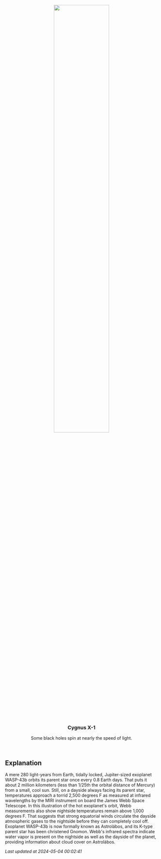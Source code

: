 <p align='center'>
    <img src='https://apod.nasa.gov/apod/image/2405/STScI-WASP43b_temperature.png' width='60%' />
    <h3 align="center">Cygnus X-1</h3>
    <p align="center">Some black holes spin at nearly the speed of light.</p>
</p>
<br/>

Explanation
--
A mere 280 light-years from Earth, tidally locked, Jupiter-sized exoplanet WASP-43b orbits its parent star once every 0.8 Earth days. That puts it about 2 million kilometers (less than 1/25th the orbital distance of Mercury) from a small, cool sun. Still, on a dayside always facing its parent star, temperatures approach a torrid 2,500 degrees F as measured at infrared wavelengths by the MIRI instrument on board the James Webb Space Telescope. In this illustration of the hot exoplanet's orbit, Webb measurements also show nightside temperatures remain above 1,000 degrees F. That suggests that strong equatorial winds circulate the dayside atmospheric gases to the nightside before they can completely cool off. Exoplanet WASP-43b is now formally known as Astrolábos, and its K-type parent star has been christened Gnomon. Webb's infrared spectra indicate water vapor is present on the nightside as well as the dayside of the planet, providing information about cloud cover on Astrolábos.


*Last updated at 2024-05-04 00:02:41*
